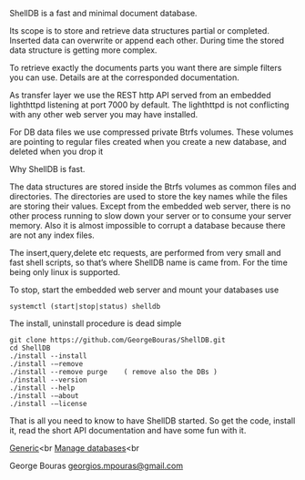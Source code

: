 ShellDB is a fast and minimal document database.

Its scope is to store and retrieve data structures partial or completed. Inserted data can overwrite or append each other. During time the stored data structure is getting more complex.

To retrieve exactly the documents parts you want there are simple filters you can use. Details are at the corresponded documentation.

As transfer layer we use the REST http API served from an embedded lighthttpd listening at port 7000 by default. The lighthttpd is not conflicting with any other web server you may have installed.

For DB data files we use compressed private Btrfs volumes. These volumes are pointing to regular files created when you create a new database, and deleted when you drop it

Why ShellDB is fast.

The data structures are stored inside the Btrfs volumes as common files and directories.  The directories are used to store the key names while the files are storing their values.
Except from the embedded web server, there is no other process running to slow down your server or to consume your server memory. Also it is almost impossible to corrupt a database because there are not any index files.

The insert,query,delete etc requests, are performed from very small and fast shell scripts, so that’s where ShellDB name is came from. For the time being only linux is supported.

To stop, start the embedded web server and mount your databases use

	systemctl (start|stop|status) shelldb

The install, uninstall procedure is dead simple

	git clone https://github.com/GeorgeBouras/ShellDB.git
	cd ShellDB
	./install --install
	./install -–remove
	./install --remove purge	( remove also the DBs )
	./install --version
	./install --help
	./install -–about
	./install -–license

That is all you need to know to have ShellDB started. So get the code, install it, read the short API documentation and have some fun with it.

<a href="https://github.com/GeorgeBouras/ShellDB/blob/master/documentation/01%20generic.txt">Generic</a><br
<a href="https://github.com/GeorgeBouras/ShellDB/blob/master/documentation/02%20manage%20databases.txt">Manage databases</a><br

George Bouras
georgios.mpouras@gmail.com
